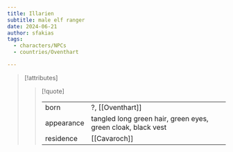 ```yaml
---
title: Illarien
subtitle: male elf ranger
date: 2024-06-21
author: sfakias
tags:
  - characters/NPCs
  - countries/Oventhart

---
```

> [!attributes]
> 
> > [!quote]
> >
> > | | |
> > | --- | --- |
> > | born | ?, [[Oventhart]] |
> > | appearance | tangled long green hair, green eyes, green cloak, black vest |
> > | residence | [[Cavaroch]] |

